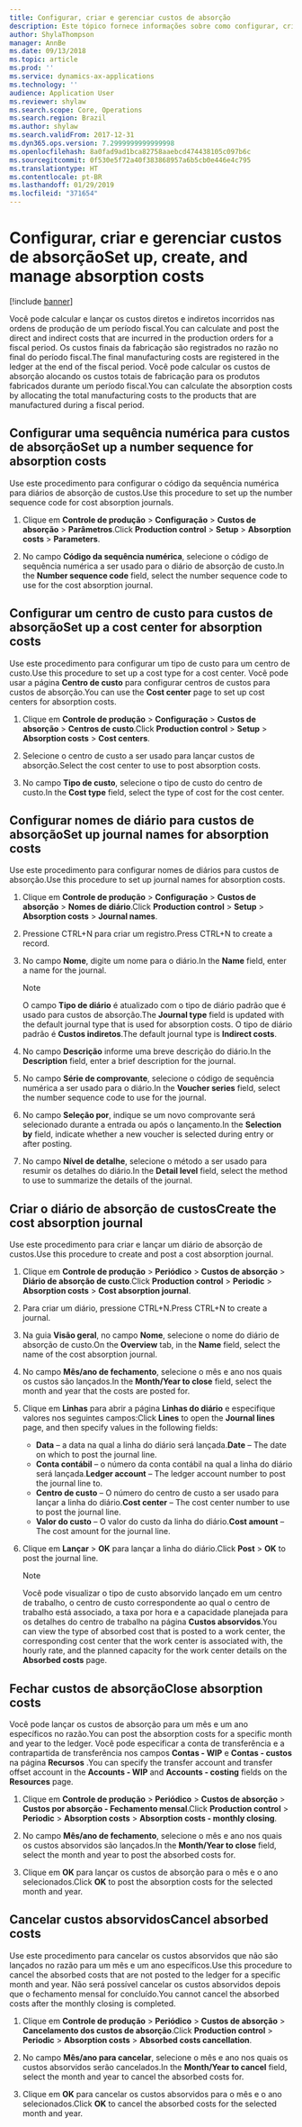 ```yaml
---
title: Configurar, criar e gerenciar custos de absorção
description: Este tópico fornece informações sobre como configurar, criar e gerenciar custos de absorção para o Brasil.
author: ShylaThompson
manager: AnnBe
ms.date: 09/13/2018
ms.topic: article
ms.prod: ''
ms.service: dynamics-ax-applications
ms.technology: ''
audience: Application User
ms.reviewer: shylaw
ms.search.scope: Core, Operations
ms.search.region: Brazil
ms.author: shylaw
ms.search.validFrom: 2017-12-31
ms.dyn365.ops.version: 7.2999999999999998
ms.openlocfilehash: 8a0fad9ad1bca82758aaebcd474438105c097b6c
ms.sourcegitcommit: 0f530e5f72a40f383868957a6b5cb0e446e4c795
ms.translationtype: HT
ms.contentlocale: pt-BR
ms.lasthandoff: 01/29/2019
ms.locfileid: "371654"
---
```

# <a name="set-up-create-and-manage-absorption-costs"></a><span data-ttu-id="87dfe-103">Configurar, criar e gerenciar custos de absorção</span><span class="sxs-lookup"><span data-stu-id="87dfe-103">Set up, create, and manage absorption costs</span></span> 

[!include [banner](../includes/banner.md)]

<span data-ttu-id="87dfe-104">Você pode calcular e lançar os custos diretos e indiretos incorridos nas ordens de produção de um período fiscal.</span><span class="sxs-lookup"><span data-stu-id="87dfe-104">You can calculate and post the direct and indirect costs that are incurred in the production orders for a fiscal period.</span></span> <span data-ttu-id="87dfe-105">Os custos finais da fabricação são registrados no razão no final do período fiscal.</span><span class="sxs-lookup"><span data-stu-id="87dfe-105">The final manufacturing costs are registered in the ledger at the end of the fiscal period.</span></span> <span data-ttu-id="87dfe-106">Você pode calcular os custos de absorção alocando os custos totais de fabricação para os produtos fabricados durante um período fiscal.</span><span class="sxs-lookup"><span data-stu-id="87dfe-106">You can calculate the absorption costs by allocating the total manufacturing costs to the products that are manufactured during a fiscal period.</span></span>

## <a name="set-up-a-number-sequence-for-absorption-costs"></a><span data-ttu-id="87dfe-107">Configurar uma sequência numérica para custos de absorção</span><span class="sxs-lookup"><span data-stu-id="87dfe-107">Set up a number sequence for absorption costs</span></span>

<span data-ttu-id="87dfe-108">Use este procedimento para configurar o código da sequência numérica para diários de absorção de custos.</span><span class="sxs-lookup"><span data-stu-id="87dfe-108">Use this procedure to set up the number sequence code for cost absorption journals.</span></span>

1.  <span data-ttu-id="87dfe-109">Clique em **Controle de produção** \> **Configuração** \> **Custos de absorção** \> **Parâmetros**.</span><span class="sxs-lookup"><span data-stu-id="87dfe-109">Click **Production control** \> **Setup** \> **Absorption costs** \> **Parameters**.</span></span>

2.  <span data-ttu-id="87dfe-110">No campo **Código da sequência numérica**, selecione o código de sequência numérica a ser usado para o diário de absorção de custo.</span><span class="sxs-lookup"><span data-stu-id="87dfe-110">In the **Number sequence code** field, select the number sequence code to use for the cost absorption journal.</span></span>

## <a name="set-up-a-cost-center-for-absorption-costs"></a><span data-ttu-id="87dfe-111">Configurar um centro de custo para custos de absorção</span><span class="sxs-lookup"><span data-stu-id="87dfe-111">Set up a cost center for absorption costs</span></span>

<span data-ttu-id="87dfe-112">Use este procedimento para configurar um tipo de custo para um centro de custo.</span><span class="sxs-lookup"><span data-stu-id="87dfe-112">Use this procedure to set up a cost type for a cost center.</span></span> <span data-ttu-id="87dfe-113">Você pode usar a página **Centro de custo** para configurar centros de custos para custos de absorção.</span><span class="sxs-lookup"><span data-stu-id="87dfe-113">You can use the **Cost center** page to set up cost centers for absorption costs.</span></span> 

1.  <span data-ttu-id="87dfe-114">Clique em **Controle de produção** \> **Configuração** \> **Custos de absorção** \> **Centros de custo**.</span><span class="sxs-lookup"><span data-stu-id="87dfe-114">Click **Production control** \> **Setup** \> **Absorption costs** \> **Cost centers**.</span></span>

2.  <span data-ttu-id="87dfe-115">Selecione o centro de custo a ser usado para lançar custos de absorção.</span><span class="sxs-lookup"><span data-stu-id="87dfe-115">Select the cost center to use to post absorption costs.</span></span>

3.  <span data-ttu-id="87dfe-116">No campo **Tipo de custo**, selecione o tipo de custo do centro de custo.</span><span class="sxs-lookup"><span data-stu-id="87dfe-116">In the **Cost type** field, select the type of cost for the cost center.</span></span>

## <a name="set-up-journal-names-for-absorption-costs"></a><span data-ttu-id="87dfe-117">Configurar nomes de diário para custos de absorção</span><span class="sxs-lookup"><span data-stu-id="87dfe-117">Set up journal names for absorption costs</span></span>

<span data-ttu-id="87dfe-118">Use este procedimento para configurar nomes de diários para custos de absorção.</span><span class="sxs-lookup"><span data-stu-id="87dfe-118">Use this procedure to set up journal names for absorption costs.</span></span>

1.  <span data-ttu-id="87dfe-119">Clique em **Controle de produção** \> **Configuração** \> **Custos de absorção** \> **Nomes de diário**.</span><span class="sxs-lookup"><span data-stu-id="87dfe-119">Click **Production control** \> **Setup** \> **Absorption costs** \> **Journal names**.</span></span>

2.  <span data-ttu-id="87dfe-120">Pressione CTRL+N para criar um registro.</span><span class="sxs-lookup"><span data-stu-id="87dfe-120">Press CTRL+N to create a record.</span></span>

3.  <span data-ttu-id="87dfe-121">No campo **Nome**, digite um nome para o diário.</span><span class="sxs-lookup"><span data-stu-id="87dfe-121">In the **Name** field, enter a name for the journal.</span></span>  

    > [!NOTE]
    > <span data-ttu-id="87dfe-122">O campo <STRONG>Tipo de diário</STRONG> é atualizado com o tipo de diário padrão que é usado para custos de absorção.</span><span class="sxs-lookup"><span data-stu-id="87dfe-122">The <STRONG>Journal type</STRONG> field is updated with the default journal type that is used for absorption costs.</span></span> <span data-ttu-id="87dfe-123">O tipo de diário padrão é <STRONG>Custos indiretos</STRONG>.</span><span class="sxs-lookup"><span data-stu-id="87dfe-123">The default journal type is <STRONG>Indirect costs</STRONG>.</span></span>

4.  <span data-ttu-id="87dfe-124">No campo **Descrição** informe uma breve descrição do diário.</span><span class="sxs-lookup"><span data-stu-id="87dfe-124">In the **Description** field, enter a brief description for the journal.</span></span>

5.  <span data-ttu-id="87dfe-125">No campo **Série de comprovante**, selecione o código de sequência numérica a ser usado para o diário.</span><span class="sxs-lookup"><span data-stu-id="87dfe-125">In the **Voucher series** field, select the number sequence code to use for the journal.</span></span>

6.  <span data-ttu-id="87dfe-126">No campo **Seleção por**, indique se um novo comprovante será selecionado durante a entrada ou após o lançamento.</span><span class="sxs-lookup"><span data-stu-id="87dfe-126">In the **Selection by** field, indicate whether a new voucher is selected during entry or after posting.</span></span>

7.  <span data-ttu-id="87dfe-127">No campo **Nível de detalhe**, selecione o método a ser usado para resumir os detalhes do diário.</span><span class="sxs-lookup"><span data-stu-id="87dfe-127">In the **Detail level** field, select the method to use to summarize the details of the journal.</span></span>

## <a name="create-the-cost-absorption-journal"></a><span data-ttu-id="87dfe-128">Criar o diário de absorção de custos</span><span class="sxs-lookup"><span data-stu-id="87dfe-128">Create the cost absorption journal</span></span>

<span data-ttu-id="87dfe-129">Use este procedimento para criar e lançar um diário de absorção de custos.</span><span class="sxs-lookup"><span data-stu-id="87dfe-129">Use this procedure to create and post a cost absorption journal.</span></span>

1.  <span data-ttu-id="87dfe-130">Clique em **Controle de produção** \> **Periódico** \> **Custos de absorção** \> **Diário de absorção de custo**.</span><span class="sxs-lookup"><span data-stu-id="87dfe-130">Click **Production control** \> **Periodic** \> **Absorption costs** \> **Cost absorption journal**.</span></span>

2.  <span data-ttu-id="87dfe-131">Para criar um diário, pressione CTRL+N.</span><span class="sxs-lookup"><span data-stu-id="87dfe-131">Press CTRL+N to create a journal.</span></span>

3.  <span data-ttu-id="87dfe-132">Na guia **Visão geral**, no campo **Nome**, selecione o nome do diário de absorção de custo.</span><span class="sxs-lookup"><span data-stu-id="87dfe-132">On the **Overview** tab, in the **Name** field, select the name of the cost absorption journal.</span></span>

4.  <span data-ttu-id="87dfe-133">No campo **Mês/ano de fechamento**, selecione o mês e ano nos quais os custos são lançados.</span><span class="sxs-lookup"><span data-stu-id="87dfe-133">In the **Month/Year to close** field, select the month and year that the costs are posted for.</span></span>

5.  <span data-ttu-id="87dfe-134">Clique em **Linhas** para abrir a página **Linhas do diário** e especifique valores nos seguintes campos:</span><span class="sxs-lookup"><span data-stu-id="87dfe-134">Click **Lines** to open the **Journal lines** page, and then specify values in the following fields:</span></span>
    
      - <span data-ttu-id="87dfe-135">**Data** – a data na qual a linha do diário será lançada.</span><span class="sxs-lookup"><span data-stu-id="87dfe-135">**Date** – The date on which to post the journal line.</span></span>
      - <span data-ttu-id="87dfe-136">**Conta contábil** – o número da conta contábil na qual a linha do diário será lançada.</span><span class="sxs-lookup"><span data-stu-id="87dfe-136">**Ledger account** – The ledger account number to post the journal line to.</span></span>
      - <span data-ttu-id="87dfe-137">**Centro de custo** – O número do centro de custo a ser usado para lançar a linha do diário.</span><span class="sxs-lookup"><span data-stu-id="87dfe-137">**Cost center** – The cost center number to use to post the journal line.</span></span>
      - <span data-ttu-id="87dfe-138">**Valor do custo** – O valor do custo da linha do diário.</span><span class="sxs-lookup"><span data-stu-id="87dfe-138">**Cost amount** – The cost amount for the journal line.</span></span>

6.  <span data-ttu-id="87dfe-139">Clique em **Lançar** \> **OK** para lançar a linha do diário.</span><span class="sxs-lookup"><span data-stu-id="87dfe-139">Click **Post** \> **OK** to post the journal line.</span></span>

    > [!NOTE]
    > <span data-ttu-id="87dfe-140">Você pode visualizar o tipo de custo absorvido lançado em um centro de trabalho, o centro de custo correspondente ao qual o centro de trabalho está associado, a taxa por hora e a capacidade planejada para os detalhes do centro de trabalho na página <STRONG>Custos absorvidos</STRONG>.</span><span class="sxs-lookup"><span data-stu-id="87dfe-140">You can view the type of absorbed cost that is posted to a work center, the corresponding cost center that the work center is associated with, the hourly rate, and the planned capacity for the work center details on the <STRONG>Absorbed costs</STRONG> page.</span></span>

## <a name="close-absorption-costs"></a><span data-ttu-id="87dfe-141">Fechar custos de absorção</span><span class="sxs-lookup"><span data-stu-id="87dfe-141">Close absorption costs</span></span>

<span data-ttu-id="87dfe-142">Você pode lançar os custos de absorção para um mês e um ano específicos no razão.</span><span class="sxs-lookup"><span data-stu-id="87dfe-142">You can post the absorption costs for a specific month and year to the ledger.</span></span> <span data-ttu-id="87dfe-143">Você pode especificar a conta de transferência e a contrapartida de transferência nos campos **Contas - WIP** e **Contas - custos** na página **Recursos** .</span><span class="sxs-lookup"><span data-stu-id="87dfe-143">You can specify the transfer account and transfer offset account in the **Accounts - WIP** and **Accounts - costing** fields on the **Resources** page.</span></span> 

1.  <span data-ttu-id="87dfe-144">Clique em **Controle de produção** \> **Periódico** \> **Custos de absorção** \> **Custos por absorção - Fechamento mensal**.</span><span class="sxs-lookup"><span data-stu-id="87dfe-144">Click **Production control** \> **Periodic** \> **Absorption costs** \> **Absorption costs - monthly closing**.</span></span>

2.  <span data-ttu-id="87dfe-145">No campo **Mês/ano de fechamento**, selecione o mês e ano nos quais os custos absorvidos são lançados.</span><span class="sxs-lookup"><span data-stu-id="87dfe-145">In the **Month/Year to close** field, select the month and year to post the absorbed costs for.</span></span>

3.  <span data-ttu-id="87dfe-146">Clique em **OK** para lançar os custos de absorção para o mês e o ano selecionados.</span><span class="sxs-lookup"><span data-stu-id="87dfe-146">Click **OK** to post the absorption costs for the selected month and year.</span></span>

## <a name="cancel-absorbed-costs"></a><span data-ttu-id="87dfe-147">Cancelar custos absorvidos</span><span class="sxs-lookup"><span data-stu-id="87dfe-147">Cancel absorbed costs</span></span>

<span data-ttu-id="87dfe-148">Use este procedimento para cancelar os custos absorvidos que não são lançados no razão para um mês e um ano específicos.</span><span class="sxs-lookup"><span data-stu-id="87dfe-148">Use this procedure to cancel the absorbed costs that are not posted to the ledger for a specific month and year.</span></span> <span data-ttu-id="87dfe-149">Não será possível cancelar os custos absorvidos depois que o fechamento mensal for concluído.</span><span class="sxs-lookup"><span data-stu-id="87dfe-149">You cannot cancel the absorbed costs after the monthly closing is completed.</span></span>

1.  <span data-ttu-id="87dfe-150">Clique em **Controle de produção** \> **Periódico** \> **Custos de absorção** \> **Cancelamento dos custos de absorção**.</span><span class="sxs-lookup"><span data-stu-id="87dfe-150">Click **Production control** \> **Periodic** \> **Absorption costs** \> **Absorbed costs cancellation**.</span></span>

2.  <span data-ttu-id="87dfe-151">No campo **Mês/ano para cancelar**, selecione o mês e ano nos quais os custos absorvidos serão cancelados.</span><span class="sxs-lookup"><span data-stu-id="87dfe-151">In the **Month/Year to cancel** field, select the month and year to cancel the absorbed costs for.</span></span>

3.  <span data-ttu-id="87dfe-152">Clique em **OK** para cancelar os custos absorvidos para o mês e o ano selecionados.</span><span class="sxs-lookup"><span data-stu-id="87dfe-152">Click **OK** to cancel the absorbed costs for the selected month and year.</span></span>
